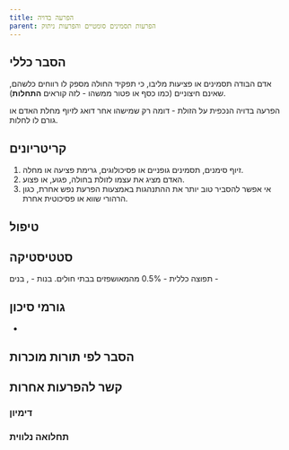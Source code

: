 ```yaml
---
title: הפרעה בדויה
parent: הפרעות תסמינים סומטיים והפרעות ניתוק
---
```


## הסבר כללי 
אדם הבודה תסמינים או פציעות מליבו, כי תפקיד החולה מספק לו רווחים כלשהם, שאינם חיצוניים (כמו כסף או פטור ממשהו - לזה קוראים **התחלות**).

הפרעה בדויה הנכפית על הזולת - דומה רק שמישהו אחר דואג לזיוף מחלת האדם או גורם לו לחלות.
## קריטריונים
1. זיוף סימנים, תסמינים גופניים או פסיכולוגים, גרימת פציעה או מחלה.
2. האדם מציג את עצמו לזולת בחולה, פגוע, או פצוע.
3. אי אפשר להסביר טוב יותר את ההתנהגות באמצעות הפרעת נפש אחרת, כגון הרהורי שווא או פסיכוטית אחרת.
## טיפול

## סטטיסטיקה
תפוצה כללית - 0.5% מהמאושפזים בבתי חולים. 
בנות - , בנים - 
## גורמי סיכון
* 
## הסבר לפי תורות מוכרות


## קשר להפרעות אחרות

### דימיון
### תחלואה נלווית
